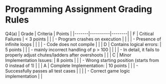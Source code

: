 # Programming Assignment Grading Rules


Q4(a)
| Grade | Criteria | Points |
|-------|----------|--------|
| F | Critical Failures | < 3 points |
|   | - Program crashes on execution |  |
|   | - Presence of infinite loops |  |
|   | - Code does not compile |  |
| D | Contains logical errors: | 5 points |
|   | - mainly incorrect handling of p > 100 |  |
|   | - In detail, it fails to properly adjust chutes/ladders after overshoots |  |
| C | Minor Implementation Issues: | 8 points |
|   | - Wrong starting position (starts from 0 instead of 1) |  |
| A | Complete Implementation: | 10 points |
|   | - Successfully passes all test cases |  |
|   | - Correct game logic implementation |  |

